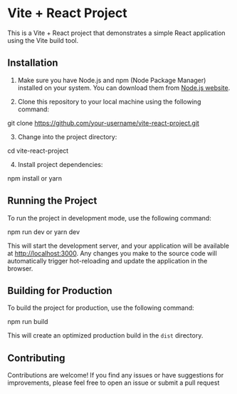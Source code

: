 # Vite + React Project

This is a Vite + React project that demonstrates a simple React application using the Vite build tool.

## Installation

1. Make sure you have Node.js and npm (Node Package Manager) installed on your system. You can download them from [Node.js website](https://nodejs.org/).

2. Clone this repository to your local machine using the following command:

git clone https://github.com/your-username/vite-react-project.git

3. Change into the project directory:

cd vite-react-project

4. Install project dependencies:

npm install or yarn

## Running the Project

To run the project in development mode, use the following command:

npm run dev or yarn dev

This will start the development server, and your application will be available at [http://localhost:3000](http://localhost:3000). Any changes you make to the source code will automatically trigger hot-reloading and update the application in the browser.

## Building for Production

To build the project for production, use the following command:

npm run build

This will create an optimized production build in the `dist` directory.

## Contributing

Contributions are welcome! If you find any issues or have suggestions for improvements, please feel free to open an issue or submit a pull request
